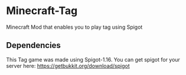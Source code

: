 # Minecraft-Tag
Minecraft Mod that enables you to play tag using Spigot

## Dependencies
This Tag game was made using Spigot-1.16. You can get spigot for your server here: https://getbukkit.org/download/spigot
